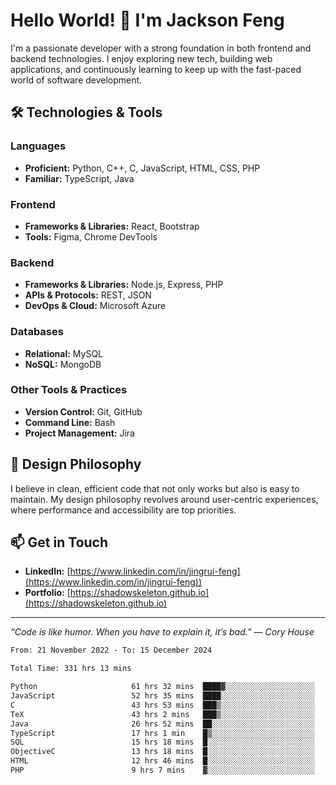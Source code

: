 # Hello World! 👋 I'm Jackson Feng

I'm a passionate developer with a strong foundation in both frontend and backend technologies. I enjoy exploring new tech, building web applications, and continuously learning to keep up with the fast-paced world of software development.

## 🛠 Technologies & Tools

### Languages
- **Proficient:** Python, C++, C, JavaScript, HTML, CSS, PHP
- **Familiar:** TypeScript, Java

### Frontend
- **Frameworks & Libraries:** React, Bootstrap
- **Tools:** Figma, Chrome DevTools

### Backend
- **Frameworks & Libraries:** Node.js, Express, PHP
- **APIs & Protocols:** REST, JSON
- **DevOps & Cloud:** Microsoft Azure

### Databases
- **Relational:** MySQL
- **NoSQL:** MongoDB

### Other Tools & Practices
- **Version Control:** Git, GitHub
- **Command Line:** Bash
- **Project Management:** Jira


## 🎨 Design Philosophy

I believe in clean, efficient code that not only works but also is easy to maintain. My design philosophy revolves around user-centric experiences, where performance and accessibility are top priorities.

## 📫 Get in Touch

- **LinkedIn:** [https://www.linkedin.com/in/jingrui-feng](https://www.linkedin.com/in/jingrui-feng))
- **Portfolio:** [https://shadowskeleton.github.io](https://shadowskeleton.github.io)

---

*“Code is like humor. When you have to explain it, it’s bad.” — Cory House*



<!--START_SECTION:waka-->

```txt
From: 21 November 2022 - To: 15 December 2024

Total Time: 331 hrs 13 mins

Python                     61 hrs 32 mins  ████▓░░░░░░░░░░░░░░░░░░░░   18.58 %
JavaScript                 52 hrs 35 mins  ████░░░░░░░░░░░░░░░░░░░░░   15.88 %
C                          43 hrs 53 mins  ███▒░░░░░░░░░░░░░░░░░░░░░   13.25 %
TeX                        43 hrs 2 mins   ███▒░░░░░░░░░░░░░░░░░░░░░   13.00 %
Java                       26 hrs 52 mins  ██░░░░░░░░░░░░░░░░░░░░░░░   08.12 %
TypeScript                 17 hrs 1 min    █▒░░░░░░░░░░░░░░░░░░░░░░░   05.14 %
SQL                        15 hrs 18 mins  █░░░░░░░░░░░░░░░░░░░░░░░░   04.62 %
ObjectiveC                 13 hrs 18 mins  █░░░░░░░░░░░░░░░░░░░░░░░░   04.02 %
HTML                       12 hrs 46 mins  █░░░░░░░░░░░░░░░░░░░░░░░░   03.86 %
PHP                        9 hrs 7 mins    ▓░░░░░░░░░░░░░░░░░░░░░░░░   02.76 %
```

<!--END_SECTION:waka-->

